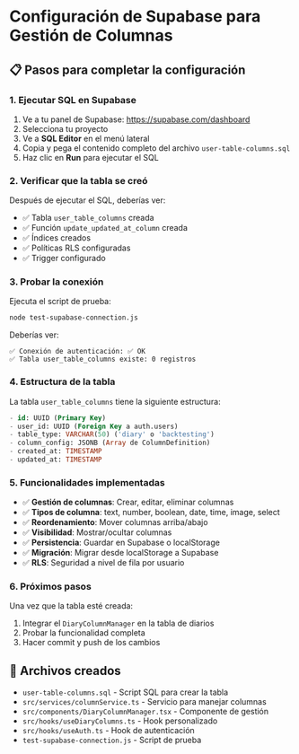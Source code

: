 # Configuración de Supabase para Gestión de Columnas

## 📋 Pasos para completar la configuración

### 1. Ejecutar SQL en Supabase

1. Ve a tu panel de Supabase: https://supabase.com/dashboard
2. Selecciona tu proyecto
3. Ve a **SQL Editor** en el menú lateral
4. Copia y pega el contenido completo del archivo `user-table-columns.sql`
5. Haz clic en **Run** para ejecutar el SQL

### 2. Verificar que la tabla se creó

Después de ejecutar el SQL, deberías ver:
- ✅ Tabla `user_table_columns` creada
- ✅ Función `update_updated_at_column` creada
- ✅ Índices creados
- ✅ Políticas RLS configuradas
- ✅ Trigger configurado

### 3. Probar la conexión

Ejecuta el script de prueba:
```bash
node test-supabase-connection.js
```

Deberías ver:
```
✅ Conexión de autenticación: ✅ OK
✅ Tabla user_table_columns existe: 0 registros
```

### 4. Estructura de la tabla

La tabla `user_table_columns` tiene la siguiente estructura:

```sql
- id: UUID (Primary Key)
- user_id: UUID (Foreign Key a auth.users)
- table_type: VARCHAR(50) ('diary' o 'backtesting')
- column_config: JSONB (Array de ColumnDefinition)
- created_at: TIMESTAMP
- updated_at: TIMESTAMP
```

### 5. Funcionalidades implementadas

- ✅ **Gestión de columnas**: Crear, editar, eliminar columnas
- ✅ **Tipos de columna**: text, number, boolean, date, time, image, select
- ✅ **Reordenamiento**: Mover columnas arriba/abajo
- ✅ **Visibilidad**: Mostrar/ocultar columnas
- ✅ **Persistencia**: Guardar en Supabase o localStorage
- ✅ **Migración**: Migrar desde localStorage a Supabase
- ✅ **RLS**: Seguridad a nivel de fila por usuario

### 6. Próximos pasos

Una vez que la tabla esté creada:
1. Integrar el `DiaryColumnManager` en la tabla de diarios
2. Probar la funcionalidad completa
3. Hacer commit y push de los cambios

## 🔧 Archivos creados

- `user-table-columns.sql` - Script SQL para crear la tabla
- `src/services/columnService.ts` - Servicio para manejar columnas
- `src/components/DiaryColumnManager.tsx` - Componente de gestión
- `src/hooks/useDiaryColumns.ts` - Hook personalizado
- `src/hooks/useAuth.ts` - Hook de autenticación
- `test-supabase-connection.js` - Script de prueba


